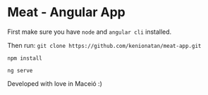 # Meat - Angular App

First make sure you have `node` and `angular cli` installed.

Then run:
`git clone https://github.com/kenionatan/meat-app.git`

`npm install`

`ng serve`

Developed with love in Maceió :)